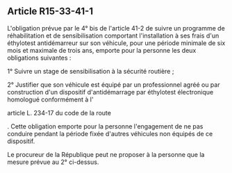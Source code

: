 Article R15-33-41-1
----
L'obligation prévue par le 4° bis de l'article 41-2 de suivre un programme de
réhabilitation et de sensibilisation comportant l'installation à ses frais d'un
éthylotest antidémarreur sur son véhicule, pour une période minimale de six mois
et maximale de trois ans, emporte pour la personne les deux obligations
suivantes :

1° Suivre un stage de sensibilisation à la sécurité routière ;

2° Justifier que son véhicule est équipé par un professionnel agréé ou par
construction d'un dispositif d'antidémarrage par éthylotest électronique
homologué conformément à l'

article L. 234-17 du code de la route

. Cette obligation emporte pour la personne l'engagement de ne pas conduire
pendant la période fixée d'autres véhicules non équipés de ce dispositif.

Le procureur de la République peut ne proposer à la personne que la mesure
prévue au 2° ci-dessus.
